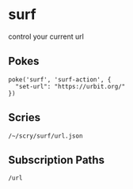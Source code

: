 # surf
control your current url

## Pokes

```
poke('surf', 'surf-action', {
  "set-url": "https://urbit.org/"
})
```

## Scries

```
/~/scry/surf/url.json
```

## Subscription Paths

```
/url
```
